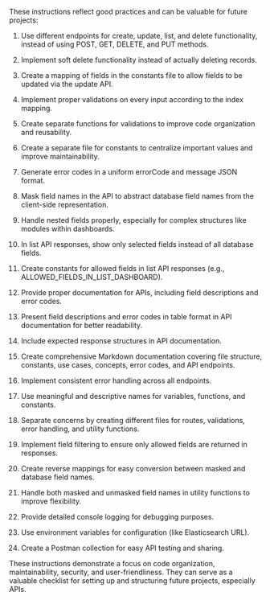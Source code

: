 These instructions reflect good practices and can be valuable for future projects:

1. Use different endpoints for create, update, list, and delete functionality, instead of using POST, GET, DELETE, and PUT methods.

2. Implement soft delete functionality instead of actually deleting records.

3. Create a mapping of fields in the constants file to allow fields to be updated via the update API.

4. Implement proper validations on every input according to the index mapping.

5. Create separate functions for validations to improve code organization and reusability.

6. Create a separate file for constants to centralize important values and improve maintainability.

7. Generate error codes in a uniform errorCode and message JSON format.

8. Mask field names in the API to abstract database field names from the client-side representation.

9. Handle nested fields properly, especially for complex structures like modules within dashboards.

10. In list API responses, show only selected fields instead of all database fields.

11. Create constants for allowed fields in list API responses (e.g., ALLOWED_FIELDS_IN_LIST_DASHBOARD).

12. Provide proper documentation for APIs, including field descriptions and error codes.

13. Present field descriptions and error codes in table format in API documentation for better readability.

14. Include expected response structures in API documentation.

15. Create comprehensive Markdown documentation covering file structure, constants, use cases, concepts, error codes, and API endpoints.

16. Implement consistent error handling across all endpoints.

17. Use meaningful and descriptive names for variables, functions, and constants.

18. Separate concerns by creating different files for routes, validations, error handling, and utility functions.

19. Implement field filtering to ensure only allowed fields are returned in responses.

20. Create reverse mappings for easy conversion between masked and database field names.

21. Handle both masked and unmasked field names in utility functions to improve flexibility.

22. Provide detailed console logging for debugging purposes.

23. Use environment variables for configuration (like Elasticsearch URL).

24. Create a Postman collection for easy API testing and sharing.

These instructions demonstrate a focus on code organization, maintainability, security, and user-friendliness. They can serve as a valuable checklist for setting up and structuring future projects, especially APIs.